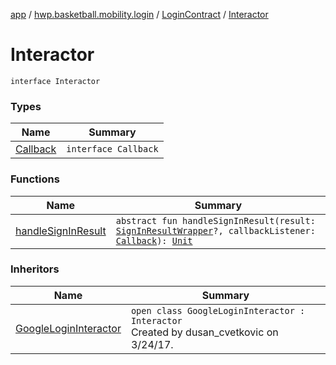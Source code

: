 [app](../../../index.md) / [hwp.basketball.mobility.login](../../index.md) / [LoginContract](../index.md) / [Interactor](.)

# Interactor

`interface Interactor`

### Types

| Name | Summary |
|---|---|
| [Callback](-callback/index.md) | `interface Callback` |

### Functions

| Name | Summary |
|---|---|
| [handleSignInResult](handle-sign-in-result.md) | `abstract fun handleSignInResult(result: `[`SignInResultWrapper`](../../../hwp.basketball.mobility.login.google.signin/-sign-in-result-wrapper/index.md)`?, callbackListener: `[`Callback`](-callback/index.md)`): `[`Unit`](https://kotlinlang.org/api/latest/jvm/stdlib/kotlin/-unit/index.html) |

### Inheritors

| Name | Summary |
|---|---|
| [GoogleLoginInteractor](../../-google-login-interactor/index.md) | `open class GoogleLoginInteractor : Interactor`<br>Created by dusan_cvetkovic on 3/24/17. |
